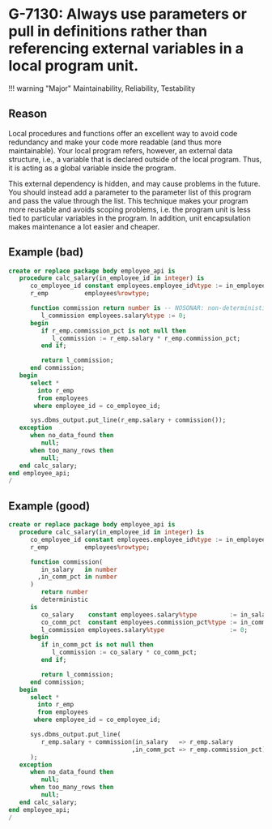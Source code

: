# G-7130: Always use parameters or pull in definitions rather than referencing external variables in a local program unit.

!!! warning "Major"
    Maintainability, Reliability, Testability

## Reason

Local procedures and functions offer an excellent way to avoid code redundancy and make your code more readable (and thus more maintainable). Your local program refers, however, an external data structure, i.e., a variable that is declared outside of the local program. Thus, it is acting as a global variable inside the program. 

This external dependency is hidden, and may cause problems in the future. You should instead add a parameter to the parameter list of this program and pass the value through the list. This technique makes your program more reusable and avoids scoping problems, i.e. the program unit is less tied to particular variables in the program. In addition, unit encapsulation makes maintenance a lot easier and cheaper.

## Example (bad)

``` sql hl_lines="6 9 10"
create or replace package body employee_api is
   procedure calc_salary(in_employee_id in integer) is
      co_employee_id constant employees.employee_id%type := in_employee_id;
      r_emp          employees%rowtype;

      function commission return number is -- NOSONAR: non-deterministic
         l_commission employees.salary%type := 0;
      begin
         if r_emp.commission_pct is not null then
            l_commission := r_emp.salary * r_emp.commission_pct;
         end if;

         return l_commission;
      end commission;
   begin
      select *
        into r_emp
        from employees
       where employee_id = co_employee_id;

      sys.dbms_output.put_line(r_emp.salary + commission());
   exception
      when no_data_found then
         null;
      when too_many_rows then
         null;
   end calc_salary;
end employee_api;
/
```

## Example (good)

``` sql hl_lines="7 8 17 18"
create or replace package body employee_api is
   procedure calc_salary(in_employee_id in integer) is
      co_employee_id constant employees.employee_id%type := in_employee_id;
      r_emp          employees%rowtype;

      function commission(
         in_salary   in number
        ,in_comm_pct in number
      )
         return number
         deterministic
      is
         co_salary    constant employees.salary%type         := in_salary;
         co_comm_pct  constant employees.commission_pct%type := in_comm_pct;
         l_commission employees.salary%type                  := 0;
      begin
         if in_comm_pct is not null then
            l_commission := co_salary * co_comm_pct;
         end if;

         return l_commission;
      end commission;
   begin
      select *
        into r_emp
        from employees
       where employee_id = co_employee_id;

      sys.dbms_output.put_line(
         r_emp.salary + commission(in_salary   => r_emp.salary
                                  ,in_comm_pct => r_emp.commission_pct)
      );
   exception
      when no_data_found then
         null;
      when too_many_rows then
         null;
   end calc_salary;
end employee_api;
/
```